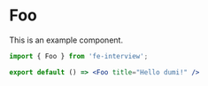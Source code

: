 # Foo

This is an example component.

```jsx
import { Foo } from 'fe-interview';

export default () => <Foo title="Hello dumi!" />
```
